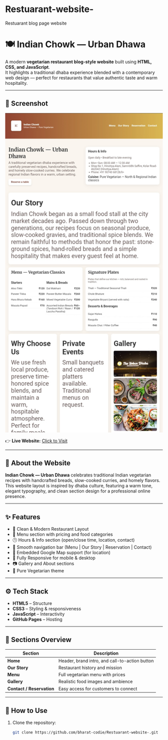 # Restuarant-website-
Restuarant blog page website 
# 🍽️ Indian Chowk — Urban Dhawa

A modern **vegetarian restaurant blog-style website** built using **HTML, CSS, and JavaScript**.  
It highlights a traditional dhaba experience blended with a contemporary web design — perfect for restaurants that value authentic taste and warm hospitality.

---

## 📸 Screenshot
![Website Preview](Screenshot_20251006_015409.jpg)

👉 **Live Website:** [Click to Visit](https://bharat-codie.github.io/Restuarant-website-/)

---

## 🧾 About the Website

**Indian Chowk — Urban Dhawa** celebrates traditional Indian vegetarian recipes with handcrafted breads, slow-cooked curries, and homely flavors.  
This website layout is inspired by dhaba culture, featuring a warm tone, elegant typography, and clean section design for a professional online presence.

---

## ✨ Features

- 🍛 Clean & Modern Restaurant Layout  
- 📜 Menu section with pricing and food categories  
- 🕒 Hours & Info section (open/close time, location, contact)  
- 🧭 Smooth navigation bar (Menu | Our Story | Reservation | Contact)  
- 📍 Embedded Google Map support (for location)  
- 📱 Fully Responsive for mobile & desktop  
- 📷 Gallery and About sections  
- 🌿 Pure Vegetarian theme  

---

## ⚙️ Tech Stack

- **HTML5** – Structure  
- **CSS3** – Styling & responsiveness  
- **JavaScript** – Interactivity  
- **GitHub Pages** – Hosting  

---

## 📂 Sections Overview

| Section | Description |
|----------|--------------|
| **Home** | Header, brand intro, and call-to-action button |
| **Our Story** | Restaurant history and mission |
| **Menu** | Full vegetarian menu with prices |
| **Gallery** | Realistic food images and ambience |
| **Contact / Reservation** | Easy access for customers to connect |

---

## 🧠 How to Use

1. Clone the repository:
   ```bash
   git clone https://github.com/bharat-codie/Restuarant-website-.git
   
